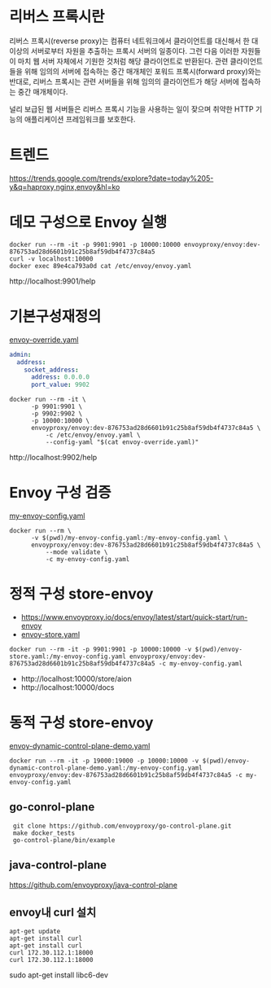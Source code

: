 # 리버스 프록시란
리버스 프록시(reverse proxy)는 컴퓨터 네트워크에서 클라이언트를 대신해서 한 대 이상의 서버로부터 자원을 추출하는 프록시 서버의 일종이다. 그런 다음 이러한 자원들이 마치 웹 서버 자체에서 기원한 것처럼 해당 클라이언트로 반환된다. 관련 클라이언트들을 위해 임의의 서버에 접속하는 중간 매개체인 포워드 프록시(forward proxy)와는 반대로, 리버스 프록시는 관련 서버들을 위해 임의의 클라이언트가 해당 서버에 접속하는 중간 매개체이다. 

널리 보급된 웹 서버들은 리버스 프록시 기능을 사용하는 일이 잦으며 취약한 HTTP 기능의 애플리케이션 프레임워크를 보호한다.  

# 트렌드
https://trends.google.com/trends/explore?date=today%205-y&q=haproxy,nginx,envoy&hl=ko

# 데모 구성으로 Envoy 실행
``` shell
docker run --rm -it -p 9901:9901 -p 10000:10000 envoyproxy/envoy:dev-876753ad28d6601b91c25b8af59db4f4737c84a5
curl -v localhost:10000
docker exec 89e4ca793a0d cat /etc/envoy/envoy.yaml
```
http://localhost:9901/help


# 기본구성재정의
[envoy-override.yaml](./envoy-override.yaml)
```yaml
admin:
  address:
    socket_address:
      address: 0.0.0.0
      port_value: 9902
```
```shell
docker run --rm -it \
      -p 9901:9901 \
      -p 9902:9902 \
      -p 10000:10000 \
      envoyproxy/envoy:dev-876753ad28d6601b91c25b8af59db4f4737c84a5 \
          -c /etc/envoy/envoy.yaml \
          --config-yaml "$(cat envoy-override.yaml)"
```
http://localhost:9902/help


# Envoy 구성 검증
[my-envoy-config.yaml](./my-envoy-config.yaml)
```shell
docker run --rm \
      -v $(pwd)/my-envoy-config.yaml:/my-envoy-config.yaml \
      envoyproxy/envoy:dev-876753ad28d6601b91c25b8af59db4f4737c84a5 \
          --mode validate \
          -c my-envoy-config.yaml
 ```

# 정적 구성 store-envoy 
- https://www.envoyproxy.io/docs/envoy/latest/start/quick-start/run-envoy
- [envoy-store.yaml](./envoy-store.yaml)
```
docker run --rm -it -p 9901:9901 -p 10000:10000 -v $(pwd)/envoy-store.yaml:/my-envoy-config.yaml envoyproxy/envoy:dev-876753ad28d6601b91c25b8af59db4f4737c84a5 -c my-envoy-config.yaml
```
- http://localhost:10000/store/aion
- http://localhost:10000/docs


# 동적 구성 store-envoy
[envoy-dynamic-control-plane-demo.yaml](./envoy-dynamic-control-plane-demo.yaml)
```shell
docker run --rm -it -p 19000:19000 -p 10000:10000 -v $(pwd)/envoy-dynamic-control-plane-demo.yaml:/my-envoy-config.yaml envoyproxy/envoy:dev-876753ad28d6601b91c25b8af59db4f4737c84a5 -c my-envoy-config.yaml
```

## go-conrol-plane
```shell
 git clone https://github.com/envoyproxy/go-control-plane.git
 make docker_tests
 go-control-plane/bin/example
```

## java-control-plane
https://github.com/envoyproxy/java-control-plane

## envoy내 curl 설치
```
apt-get update
apt-get install curl
apt-get install curl
curl 172.30.112.1:18000
curl 172.30.112.1:18000
```


sudo apt-get install libc6-dev

